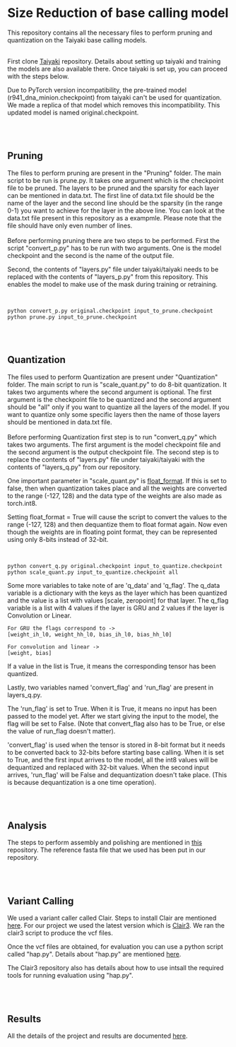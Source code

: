 <h1> Size Reduction of base calling model</h1>
This repository contains all the necessary files to perform pruning and quantization on the Taiyaki base calling models.
<br><br>

First clone [Taiyaki](https://github.com/nanoporetech/taiyaki) repository. Details about setting up taiyaki and training the models are also available there. Once taiyaki is set up, you can proceed with the steps below.

Due to PyTorch version incompatibility, the pre-trained model (r941_dna_minion.checkpoint) from taiyaki can't be used for quantization. We made a replica of that model  which removes this incompatibility. This updated model is named original.checkpoint. 

<br><br>
<h2>Pruning</h2>

The files to perform pruning are present in the "Pruning" folder. The main script to be run is prune.py. It takes one argument which is the checkpoint file to be pruned. The layers to be pruned and the sparsity for each layer can be mentioned in data.txt. The first line of data.txt file should be the name of the layer and the second line should be the sparsity (in the range 0-1) you want to achieve for the layer in the above line. You can look at the data.txt file present in this repository as a exampmle. Please note that the file should have only even number of lines.
<br><br>
Before performing pruning there are two steps to be performed. First the script "convert_p.py" has to be run with two arguments. One is the model checkpoint and the second is the name of the output file.

Second, the contents of "layers.py" file under taiyaki/taiyaki needs to be replaced with the contents of "layers_p.py" from this repository. This enables the model to make use of the mask during training or retraining.

<br>


```
python convert_p.py original.checkpoint input_to_prune.checkpoint
python prune.py input_to_prune.checkpoint
```


<br><br>
<h2>Quantization</h2>

The files used to perform Quantization are present under "Quantization" folder. The main script to run is "scale_quant.py" to do 8-bit quantization. It takes two arguments where the second argument is optional. The first argument is the checkpoint file to be quantized and the second argument should be "all" only if you want to quantize all the layers of the model. If you want to quantize only some specific layers then the name of those layers should be mentioned in data.txt file.
<br><br>
Before performing Quantization first step is to run "convert_q.py" which takes two arguments. The first argument is the model checkpoint file and the second argument is the output checkpoint file.
The second step is to replace the contents of "layers.py" file under taiyaki/taiyaki with the contents of "layers_q.py" from our repository.

One important parameter in "scale_quant.py" is [float_format](https://github.com/Vishvas286/genomics_size_reduction/blob/922a6b2180479e8fe95d85a73b15c29b888fef5b/Quantization/scale_quant.py#L332). If this is set to false, then when quantization takes place and all the weights are converted to the range (-127, 128) and the data type of the weights are also made as torch.int8.

Setting float_format = True will cause the script to convert the values to the range (-127, 128) and then dequantize them to float format again. Now even though the weights are in floating point format, they can be represented using only 8-bits instead of 32-bit.


<br>

```
python convert_q.py original.checkpoint input_to_quantize.checkpoint
python scale_quant.py input_to_quantize.checkpoint all
```

Some more variables to take note of are 'q_data' and 'q_flag'. The q_data variable is a dictionary with the keys as the layer which has been quantized and the value is a list with values [scale, zeropoint] for that layer. The q_flag variable is a list with 4 values if the layer is GRU and 2 values if the layer is Convolution or Linear. 

```
For GRU the flags correspond to -> 
[weight_ih_l0, weight_hh_l0, bias_ih_l0, bias_hh_l0]

For convolution and linear ->
[weight, bias]
```
If a value in the list is True, it means the corresponding tensor has been quantized. 

Lastly, two variables named 'convert_flag' and 'run_flag' are present in layers_q.py. 

The 'run_flag' is set to True. When it is True, it means no input has been passed to the model yet. After we start giving the input to the model, the flag will be set to False. (Note that convert_flag also has to be True, or else the value of run_flag doesn't matter).

'convert_flag' is used when the tensor is stored in 8-bit format but it needs to be converted back to 32-bits before starting base calling. When it is set to True, and the first input arrives to the model, all the int8 values will be dequantized and replaced with 32-bit values. When the second input arrives, 'run_flag' will be False and dequantization doesn't take place. (This is because dequantization is a one time operation).

<br><br>
<h2>Analysis</h2>

The steps to perform assembly and polishing are mentioned in [this](https://github.com/rrwick/Basecalling-comparison) repository. The reference fasta file that we used has been put in our repository.


<br><br>
<h2>Variant Calling</h2>

We used a variant caller called Clair. Steps to install Clair are mentioned [here](https://github.com/HKU-BAL/Clair). For our project we used the latest version which is [Clair3](https://github.com/HKU-BAL/Clair3). We ran the clair3 script to produce the vcf files. 

Once the vcf files are obtained, for evaluation you can use a python script called "hap.py". Details about "hap.py" are mentioned [here](https://github.com/Illumina/hap.py). 

The Clair3 repository also has details about how to use intsall the required tools for running evaluation using "hap.py". 

<br><br>
<h2>Results</h2>

All the details of the project and results are documented [here](https://github.com/Vishvas286/genomics_size_reduction/blob/main/Report.pdf).
